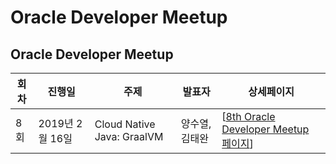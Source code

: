 # Oracle Developer Meetup


## Oracle Developer Meetup

|회차|진행일|주제|발표자|상세페이지|
|--|--|--|--|--|
|8회|2019년 2월 16일|Cloud Native Java: GraalVM|양수열, 김태완|[[8th Oracle Developer Meetup 페이지](./201904-008th-meetup.md)]|
